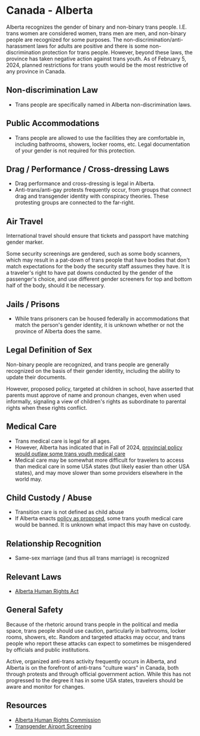 # Canada - Alberta

Alberta recognizes the gender of binary and non-binary trans people.
I.E. trans women are considered women, trans men are men, and non-binary
people are recognized for some purposes. The
non-discrimination/anti-harassment laws for adults are positive and there is
some non-discrimination protection for trans people. However, beyond these
laws, the province has taken negative action against trans youth. As of
February 5, 2024, planned restrictions for trans youth would be the most
restrictive of any province in Canada.

## Non-discrimination Law

 * Trans people are specifically named in Alberta non-discrimination laws.

## Public Accommodations

 * Trans people are allowed to use the facilities they are comfortable
   in, including bathrooms, showers, locker rooms, etc.  Legal
   documentation of your gender is not required for this protection.

## Drag / Performance / Cross-dressing Laws

 * Drag performance and cross-dressing is legal in Alberta.
 * Anti-trans/anti-gay protests frequently occur, from groups that
   connect drag and transgender identity with conspiracy theories.
   These protesting groups are connected to the far-right.

## Air Travel

International travel should ensure that tickets and passport have
matching gender marker.

Some security screenings are gendered, such as some body scanners, which
may result in a pat-down of trans people that have bodies that don't
match expectations for the body the security staff assumes they have. It
is a traveler's right to have pat downs conducted by the gender of the
passenger's choice, and use different gender screeners for top and
bottom half of the body, should it be necessary.

## Jails / Prisons

 * While trans prisoners can be housed federally in accommodations that
   match the person's gender identity, it is unknown whether or not the
   province of Alberta does the same.

## Legal Definition of Sex

Non-binary people are recognized, and trans people are generally
recognized on the basis of their gender identity, including the ability
to update their documents.

However, proposed policy, targeted at children in school, have
asserted that parents must approve of name and pronoun changes, even
when used informally, signaling a view of children's rights as
subordinate to parental rights when these rights conflict.

## Medical Care

 * Trans medical care is legal for all ages.
 * However, Alberta has indicated that in Fall of 2024,
   [provincial policy would outlaw some trans youth medical
   care](https://www.cbc.ca/news/canada/edmonton/danielle-smith-1.7101595)
 * Medical care may be somewhat more difficult for travelers to access
   than medical care in some USA states (but likely easier than other
   USA states), and may move slower than some providers elsewhere in the
   world may.

## Child Custody / Abuse

 * Transition care is not defined as child abuse
 * If Alberta enacts [policy as
   proposed](https://www.cbc.ca/news/canada/edmonton/danielle-smith-1.7101595),
   some trans youth medical care would be banned. It is unknown what
   impact this may have on custody.

## Relationship Recognition

 * Same-sex marriage (and thus all trans marriage) is recognized

## Relevant Laws

 * [Alberta Human Rights
   Act](https://kings-printer.alberta.ca/1266.cfm?page=A25P5.cfm&leg_type=Acts&isbncln=9780779845767)

## General Safety

Because of the rhetoric around trans people in the political and media
space, trans people should use caution, particularly in bathrooms,
locker rooms, showers, etc.  Random and targeted attacks may occur, and
trans people who report these attacks can expect to sometimes be misgendered
by officials and public institutions.

Active, organized anti-trans activity frequently occurs in Alberta, and
Alberta is on the forefront of anti-trans "culture wars" in Canada,
both through protests and through official government action.
While this has not progressed to the degree it has in some USA states,
travelers should be aware and monitor for changes.

## Resources

 * [Alberta Human Rights
   Commission](https://albertahumanrights.ab.ca/)
 * [Transgender Airport Screening](https://www.catsa-acsta.gc.ca/en/transgender-passengers)
